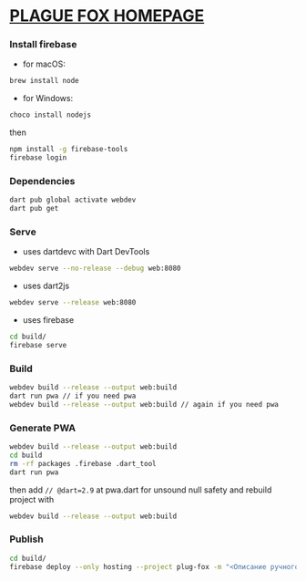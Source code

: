 # [PLAGUE FOX HOMEPAGE](https://plugfox.dev)  
   
### Install firebase  
  
 + for macOS:  
```bash
brew install node
```  
  
 + for Windows:  
```bash
choco install nodejs
```  
  
then  
  
```bash
npm install -g firebase-tools
firebase login
```


### Dependencies
```bash
dart pub global activate webdev
dart pub get
```


### Serve

* uses dartdevc with Dart DevTools
```bash
webdev serve --no-release --debug web:8080
```

* uses dart2js
```bash
webdev serve --release web:8080
```

* uses firebase
```bash
cd build/
firebase serve
```


### Build
```bash
webdev build --release --output web:build
dart run pwa // if you need pwa
webdev build --release --output web:build // again if you need pwa
```

### Generate PWA
```bash
webdev build --release --output web:build
cd build
rm -rf packages .firebase .dart_tool
dart run pwa
```

then add `// @dart=2.9` at pwa.dart for unsound null safety
and rebuild project with

```bash
webdev build --release --output web:build
```

### Publish  
  
```bash
cd build/
firebase deploy --only hosting --project plug-fox -m "<Описание ручного релиза>"
```
